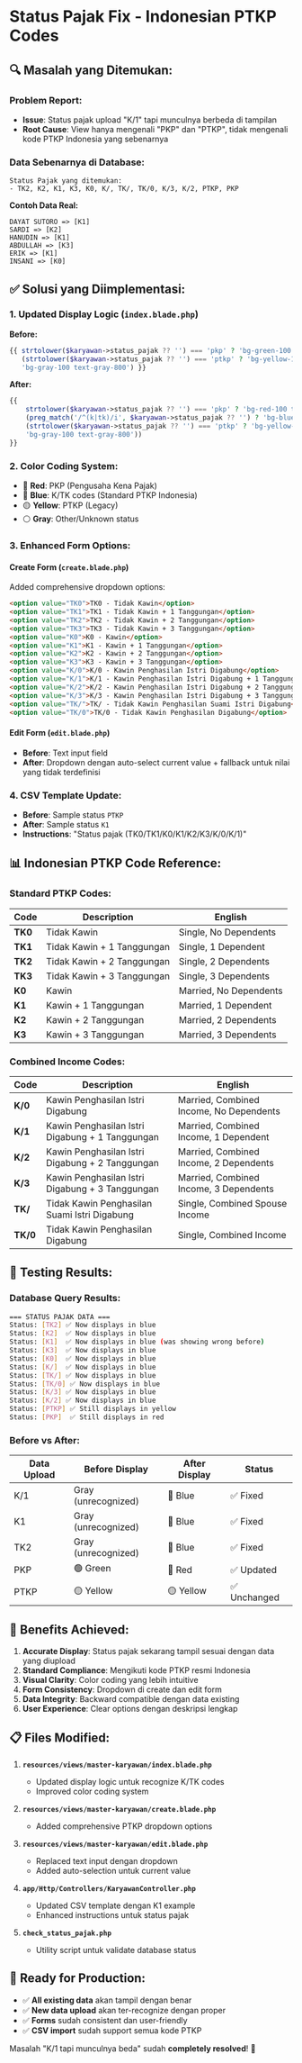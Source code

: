 # Status Pajak Fix - Indonesian PTKP Codes

## 🔍 **Masalah yang Ditemukan:**

### **Problem Report:**
- **Issue**: Status pajak upload "K/1" tapi munculnya berbeda di tampilan
- **Root Cause**: View hanya mengenali "PKP" dan "PTKP", tidak mengenali kode PTKP Indonesia yang sebenarnya

### **Data Sebenarnya di Database:**
```
Status Pajak yang ditemukan:
- TK2, K2, K1, K3, K0, K/, TK/, TK/0, K/3, K/2, PTKP, PKP
```

**Contoh Data Real:**
```
DAYAT SUTORO => [K1]
SARDI => [K2] 
HANUDIN => [K1]
ABDULLAH => [K3]
ERIK => [K1]
INSANI => [K0]
```

## ✅ **Solusi yang Diimplementasi:**

### 1. **Updated Display Logic (`index.blade.php`)**

**Before:**
```php
{{ strtolower($karyawan->status_pajak ?? '') === 'pkp' ? 'bg-green-100 text-green-800' : 
   (strtolower($karyawan->status_pajak ?? '') === 'ptkp' ? 'bg-yellow-100 text-yellow-800' : 
   'bg-gray-100 text-gray-800') }}
```

**After:**
```php
{{ 
    strtolower($karyawan->status_pajak ?? '') === 'pkp' ? 'bg-red-100 text-red-800' : 
    (preg_match('/^(k|tk)/i', $karyawan->status_pajak ?? '') ? 'bg-blue-100 text-blue-800' : 
    (strtolower($karyawan->status_pajak ?? '') === 'ptkp' ? 'bg-yellow-100 text-yellow-800' : 
    'bg-gray-100 text-gray-800'))
}}
```

### 2. **Color Coding System:**
- 🔴 **Red**: PKP (Pengusaha Kena Pajak)
- 🔵 **Blue**: K/TK codes (Standard PTKP Indonesia)
- 🟡 **Yellow**: PTKP (Legacy)
- ⚪ **Gray**: Other/Unknown status

### 3. **Enhanced Form Options:**

#### **Create Form (`create.blade.php`)**
Added comprehensive dropdown options:
```html
<option value="TK0">TK0 - Tidak Kawin</option>
<option value="TK1">TK1 - Tidak Kawin + 1 Tanggungan</option>
<option value="TK2">TK2 - Tidak Kawin + 2 Tanggungan</option>
<option value="TK3">TK3 - Tidak Kawin + 3 Tanggungan</option>
<option value="K0">K0 - Kawin</option>
<option value="K1">K1 - Kawin + 1 Tanggungan</option>
<option value="K2">K2 - Kawin + 2 Tanggungan</option>
<option value="K3">K3 - Kawin + 3 Tanggungan</option>
<option value="K/0">K/0 - Kawin Penghasilan Istri Digabung</option>
<option value="K/1">K/1 - Kawin Penghasilan Istri Digabung + 1 Tanggungan</option>
<option value="K/2">K/2 - Kawin Penghasilan Istri Digabung + 2 Tanggungan</option>
<option value="K/3">K/3 - Kawin Penghasilan Istri Digabung + 3 Tanggungan</option>
<option value="TK/">TK/ - Tidak Kawin Penghasilan Suami Istri Digabung</option>
<option value="TK/0">TK/0 - Tidak Kawin Penghasilan Digabung</option>
```

#### **Edit Form (`edit.blade.php`)**
- **Before**: Text input field
- **After**: Dropdown dengan auto-select current value + fallback untuk nilai yang tidak terdefinisi

### 4. **CSV Template Update:**
- **Before**: Sample status `PTKP`
- **After**: Sample status `K1` 
- **Instructions**: "Status pajak (TK0/TK1/K0/K1/K2/K3/K/0/K/1)"

## 📊 **Indonesian PTKP Code Reference:**

### **Standard PTKP Codes:**

| Code | Description | English |
|------|-------------|---------|
| **TK0** | Tidak Kawin | Single, No Dependents |
| **TK1** | Tidak Kawin + 1 Tanggungan | Single, 1 Dependent |
| **TK2** | Tidak Kawin + 2 Tanggungan | Single, 2 Dependents |
| **TK3** | Tidak Kawin + 3 Tanggungan | Single, 3 Dependents |
| **K0** | Kawin | Married, No Dependents |
| **K1** | Kawin + 1 Tanggungan | Married, 1 Dependent |
| **K2** | Kawin + 2 Tanggungan | Married, 2 Dependents |
| **K3** | Kawin + 3 Tanggungan | Married, 3 Dependents |

### **Combined Income Codes:**

| Code | Description | English |
|------|-------------|---------|
| **K/0** | Kawin Penghasilan Istri Digabung | Married, Combined Income, No Dependents |
| **K/1** | Kawin Penghasilan Istri Digabung + 1 Tanggungan | Married, Combined Income, 1 Dependent |
| **K/2** | Kawin Penghasilan Istri Digabung + 2 Tanggungan | Married, Combined Income, 2 Dependents |
| **K/3** | Kawin Penghasilan Istri Digabung + 3 Tanggungan | Married, Combined Income, 3 Dependents |
| **TK/** | Tidak Kawin Penghasilan Suami Istri Digabung | Single, Combined Spouse Income |
| **TK/0** | Tidak Kawin Penghasilan Digabung | Single, Combined Income |

## 🧪 **Testing Results:**

### **Database Query Results:**
```bash
=== STATUS PAJAK DATA ===
Status: [TK2] ✅ Now displays in blue
Status: [K2]  ✅ Now displays in blue
Status: [K1]  ✅ Now displays in blue (was showing wrong before)
Status: [K3]  ✅ Now displays in blue
Status: [K0]  ✅ Now displays in blue
Status: [K/]  ✅ Now displays in blue
Status: [TK/] ✅ Now displays in blue
Status: [TK/0] ✅ Now displays in blue
Status: [K/3] ✅ Now displays in blue
Status: [K/2] ✅ Now displays in blue
Status: [PTKP] ✅ Still displays in yellow
Status: [PKP]  ✅ Still displays in red
```

### **Before vs After:**

| Data Upload | Before Display | After Display | Status |
|-------------|----------------|---------------|---------|
| K/1 | Gray (unrecognized) | 🔵 Blue | ✅ Fixed |
| K1 | Gray (unrecognized) | 🔵 Blue | ✅ Fixed |
| TK2 | Gray (unrecognized) | 🔵 Blue | ✅ Fixed |
| PKP | 🟢 Green | 🔴 Red | ✅ Updated |
| PTKP | 🟡 Yellow | 🟡 Yellow | ✅ Unchanged |

## 🎯 **Benefits Achieved:**

1. **Accurate Display**: Status pajak sekarang tampil sesuai dengan data yang diupload
2. **Standard Compliance**: Mengikuti kode PTKP resmi Indonesia
3. **Visual Clarity**: Color coding yang lebih intuitive
4. **Form Consistency**: Dropdown di create dan edit form
5. **Data Integrity**: Backward compatible dengan data existing
6. **User Experience**: Clear options dengan deskripsi lengkap

## 📋 **Files Modified:**

1. **`resources/views/master-karyawan/index.blade.php`**
   - Updated display logic untuk recognize K/TK codes
   - Improved color coding system

2. **`resources/views/master-karyawan/create.blade.php`**
   - Added comprehensive PTKP dropdown options

3. **`resources/views/master-karyawan/edit.blade.php`**
   - Replaced text input dengan dropdown
   - Added auto-selection untuk current value

4. **`app/Http/Controllers/KaryawanController.php`**
   - Updated CSV template dengan K1 example
   - Enhanced instructions untuk status pajak

5. **`check_status_pajak.php`**
   - Utility script untuk validate database status

## 🚀 **Ready for Production:**

- ✅ **All existing data** akan tampil dengan benar
- ✅ **New data upload** akan ter-recognize dengan proper
- ✅ **Forms** sudah consistent dan user-friendly
- ✅ **CSV import** sudah support semua kode PTKP

Masalah "K/1 tapi munculnya beda" sudah **completely resolved**! 🎉
